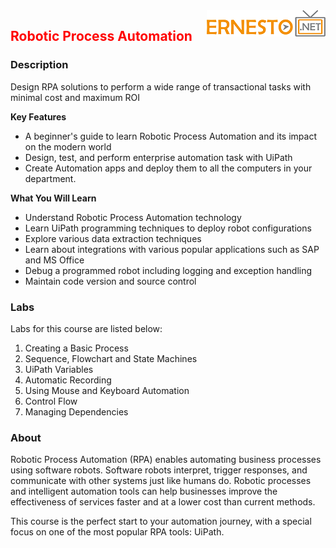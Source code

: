 <img align="right" src="./logo.png">


<h2><span style="color:red;">Robotic Process Automation</span></h2>

### Description

Design RPA solutions to perform a wide range of transactional tasks with minimal cost and maximum ROI

**Key Features**

- A beginner's guide to learn Robotic Process Automation and its impact on the modern world
- Design, test, and perform enterprise automation task with UiPath
- Create Automation apps and deploy them to all the computers in your department.

**What You Will Learn**

- Understand Robotic Process Automation technology
- Learn UiPath programming techniques to deploy robot configurations
- Explore various data extraction techniques
- Learn about integrations with various popular applications such as SAP and MS Office
- Debug a programmed robot including logging and exception handling
- Maintain code version and source control

### Labs

Labs for this course are listed below:

1. Creating a Basic Process
2. Sequence, Flowchart and State Machines
3. UiPath Variables
4. Automatic Recording
5. Using Mouse and Keyboard Automation
6. Control Flow
7. Managing Dependencies


### About

Robotic Process Automation (RPA) enables automating business processes using software robots. Software robots interpret, trigger responses, and communicate with other systems just like humans do. Robotic processes and intelligent automation tools can help businesses improve the effectiveness of services faster and at a lower cost than current methods.

This course is the perfect start to your automation journey, with a special focus on one of the most popular RPA tools: UiPath.

